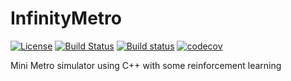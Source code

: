 # InfinityMetro

[![License](https://img.shields.io/github/license/utilForever/InfinityMetro?style=flat-square)](./LICENSE)
[![Build Status](https://img.shields.io/github/workflow/status/utilForever/InfinityMetro/coverage?style=flat-square)](https://github.com/utilForever/InfinityMetro/actions?query=workflow%3Acoverage)
[![Build status](https://img.shields.io/appveyor/build/utilForever/InfinityMetro?style=flat-square)](https://ci.appveyor.com/project/utilForever/InfinityMetro/branch/master)
[![codecov](https://img.shields.io/codecov/c/github/utilForever/InfinityMetro?style=flat-square)](https://codecov.io/gh/utilForever/InfinityMetro)

Mini Metro simulator using C++ with some reinforcement learning
